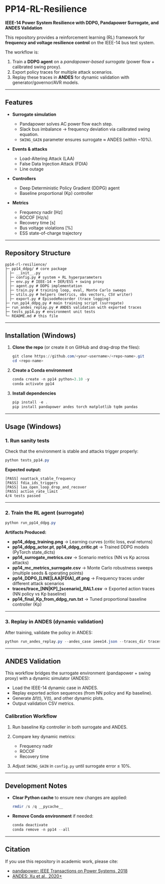 # PP14-RL-Resilience  
**IEEE-14 Power System Resilience with DDPG, Pandapower Surrogate, and ANDES Validation**

This repository provides a reinforcement learning (RL) framework for **frequency and voltage resilience control** on the IEEE-14 bus test system.  

The workflow is:  
1. Train a **DDPG agent** on a *pandapower-based surrogate* (power flow + calibrated swing proxy).  
2. Export policy traces for multiple attack scenarios.  
3. Replay these traces in **ANDES** for dynamic validation with generator/governor/AVR models.  

---

## Features

- **Surrogate simulation**  
  - Pandapower solves AC power flow each step.  
  - Slack bus imbalance → frequency deviation via calibrated swing equation.  
  - `SWING_GAIN` parameter ensures surrogate ≈ ANDES (within ~10%).  

- **Events & attacks**  
  - Load-Altering Attack (LAA)  
  - False Data Injection Attack (FDIA)  
  - Line outage  

- **Controllers**  
  - Deep Deterministic Policy Gradient (DDPG) agent  
  - Baseline proportional (Kp) controller  

- **Metrics**  
  - Frequency nadir [Hz]  
  - ROCOF [Hz/s]  
  - Recovery time [s]  
  - Bus voltage violations [%]  
  - ESS state-of-charge trajectory  

---

## Repository Structure

```text
pp14-rl-resilience/
├─ pp14_ddpg/ # core package
│ ├─ __init__.py
│ ├─ config.py # system + RL hyperparameters
│ ├─ env.py # IEEE-14 + DER/ESS + swing proxy
│ ├─ agent.py # DDPG implementation
│ ├─ train.py # training loop, eval, Monte Carlo sweeps
│ ├─ utils.py # helpers (metrics, obs vectors, CSV writer)
│ ├─ export.py # EpisodeRecorder (trace logging)
├─ run_pp14_ddpg.py # main training script (surrogate)
├─ run_andes_replay.py # ANDES validation with exported traces
├─ tests_pp14.py # environment unit tests
└─ README.md # this file
````

---

## Installation (Windows)

1. **Clone the repo** (or create it on GitHub and drag-drop the files):

   ```powershell
   git clone https://github.com/<your-username>/<repo-name>.git
   cd <repo-name>
   ```

2. **Create a Conda environment**

   ```powershell
   conda create -n pp14 python=3.10 -y
   conda activate pp14
   ```

3. **Install dependencies**

   ```powershell
   pip install -e .
   pip install pandapower andes torch matplotlib tqdm pandas
   ```

---

## Usage (Windows)

### 1. Run sanity tests

Check that the environment is stable and attacks trigger properly:

```powershell
python tests_pp14.py
```

**Expected output:**

```
[PASS] noattack_stable_frequency
[PASS] fdia_ids_triggers
[PASS] laa_open_loop_drop_and_recover
[PASS] action_rate_limit
4/4 tests passed
```

---

### 2. Train the RL agent (surrogate)

```powershell
python run_pp14_ddpg.py
```

**Artifacts Produced:**

* **pp14\_ddpg\_training.png** → Learning curves (critic loss, eval returns)
* **pp14\_ddpg\_actor.pt**, **pp14\_ddpg\_critic.pt** → Trained DDPG models (PyTorch state\_dicts)
* **pp14\_surrogate\_metrics.csv** → Scenario metrics (NN vs Kp across attacks)
* **pp14\_mc\_metrics\_surrogate.csv** → Monte Carlo robustness sweeps (multiple seeds & operating points)
* **pp14\_DDPG\_\[LINE|LAA|FDIA]\_df.png** → Frequency traces under different attack scenarios
* **traces/trace\_\[NN|KP]\_\[scenario]\_RAL1.csv** → Exported action traces (NN policy vs Kp baseline)
* **pp14\_final\_Kp\_from\_ddpg\_run.txt** → Tuned proportional baseline controller (Kp)

---

### 3. Replay in ANDES (dynamic validation)

After training, validate the policy in ANDES:

```powershell
python run_andes_replay.py --andes_case ieee14.json --traces_dir traces
```

---

## ANDES Validation

This workflow bridges the surrogate environment (pandapower + swing proxy) with a dynamic simulator (ANDES):

* Load the IEEE-14 dynamic case in ANDES.
* Replay exported action sequences (from NN policy and Kp baseline).
* Generate Δf(t), V(t), and other dynamic plots.
* Output validation CSV metrics.

### Calibration Workflow

1. Run baseline Kp controller in both surrogate and ANDES.
2. Compare key dynamic metrics:

   * Frequency nadir
   * ROCOF
   * Recovery time
3. Adjust `SWING_GAIN` in `config.py` until surrogate error ≤ 10%.

---

## Development Notes

* **Clear Python cache** to ensure new changes are applied:

  ```powershell
  rmdir /s /q __pycache__
  ```

* **Remove Conda environment** if needed:

  ```powershell
  conda deactivate
  conda remove -n pp14 --all
  ```

---

## Citation

If you use this repository in academic work, please cite:

* [pandapower: IEEE Transactions on Power Systems, 2018](https://doi.org/10.1109/TPWRS.2018.2829021)
* [ANDES: Xu et al., 2020+](https://doi.org/10.1109/TPWRS.2020.3022980)

```

